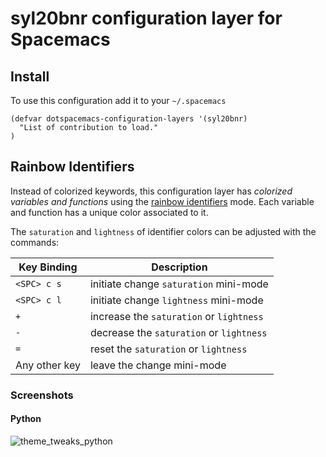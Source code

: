 # syl20bnr configuration layer for Spacemacs

## Install

To use this configuration add it to your `~/.spacemacs`

```elisp
(defvar dotspacemacs-configuration-layers '(syl20bnr)
  "List of contribution to load."
)
```

## Rainbow Identifiers

Instead of colorized keywords, this configuration layer has *colorized
variables and functions* using the [rainbow identifiers][rainbow-identifiers]
mode. Each variable and function has a unique color associated to it.

The `saturation` and `lightness` of identifier colors can be adjusted with the
commands:

Key Binding   | Description
--------------|------------------------------------------------------------
`<SPC> c s`   | initiate change `saturation` mini-mode
`<SPC> c l`   | initiate change `lightness` mini-mode
`+`           | increase the `saturation` or `lightness`
`-`           | decrease the `saturation` or `lightness`
`=`           | reset the `saturation` or `lightness`
Any other key | leave the change mini-mode

### Screenshots

#### Python

![theme_tweaks_python](https://raw.githubusercontent.com/syl20bnr/spacemacs/master/contrib/syl20bnr/doc/theme-tweaks-python.png)

[rainbow-identifiers]: https://github.com/Fanael/rainbow-identifiers
